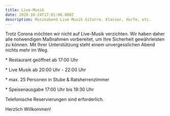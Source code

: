 ```yaml
---
title: Live-Musik
date: 2020-10-24T17:01:00.000Z
description: Musikabend Live Musik Gitarre, Klavier, Harfe, etc.
---
```

Trotz Corona möchten wir nicht auf Live-Musik verzichten. Wir haben daher alle notwendigen Maßnahmen vorbereitet, um Ihre Sicherheit gewährleisten zu können. Mit Ihrer Unterstützung steht einem unvergesslichen Abend nichts mehr im Weg.

\* Restaurant geöffnet ab 17:00 Uhr

\* Live Musik ab 20:00 Uhr - 22:00 Uhr 

\* max. 25 Personen in Stube & Ratsherrenzimmer

\* Speisenausgabe 17:00 Uhr bis 19:30 Uhr

Telefonische Reservierungen sind erforderlich. 

Herzlich Willkommen!